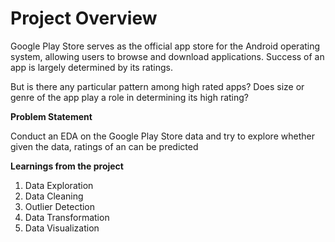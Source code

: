 # Project Overview
Google Play Store serves as the official app store for the Android operating system, allowing users to browse and download applications. Success of an app is largely determined by its ratings.

But is there any particular pattern among high rated apps? Does size or genre of the app play a role in determining its high rating?

**Problem Statement**

Conduct an EDA on the Google Play Store data and try to explore whether given the data, ratings of an can be predicted

**Learnings from the project**

1. Data Exploration
2. Data Cleaning
3. Outlier Detection
4. Data Transformation
5. Data Visualization
